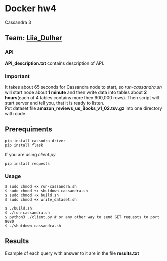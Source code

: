 # Docker hw4
Cassandra 3

## Team: [Liia_Dulher](https://github.com/LiiaDulher)

### API 
<b>API_description.txt</b> contains description of API.

### Important
It takes about 65 seconds for Cassandra node to start, so <i>run-cassandra.sh</i> will start node about <b>1 minute</b> and then write data into
tables about <b>2 hours</b>(each of 4 tables contains more then 600,000 rows). Then script will start server and tell you, that it is ready to listen.<br>
Put dataset file <b>amazon_reviews_us_Books_v1_02.tsv.gz</b> into one directory with code.

## Prerequiments
````
pip install cassndra-driver
pip install flask
````
If you are using <i>client.py</i>
````
pip install requests
````

### Usage
````
$ sudo chmod +x run-cassandra.sh
$ sudo chmod +x shutdown-cassandra.sh
$ sudo chmod +x build.sh
$ sudo chmod +x write_dataset.sh
````
````
$ ./build.sh
$ ./run-cassandra.sh
$ python3 ./client.py # or any other way to send GET requests to port 8080
$ ./shutdown-cassandra.sh
````
## Results
Example of each query with answer to it are in the file <b>results.txt</b>
